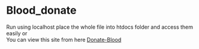 # Blood_donate
Run using localhost 
place the whole file into htdocs folder and access them easily or <br>
You can view this site from here <a href="https://donate-blood.000webhostapp.com/index.php" target="_blank">Donate-Blood</a>
